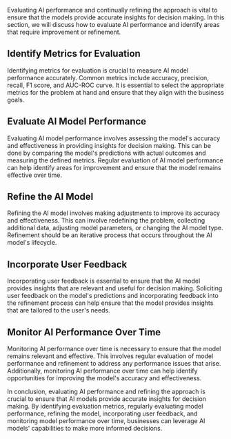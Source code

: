 

Evaluating AI performance and continually refining the approach is vital to ensure that the models provide accurate insights for decision making. In this section, we will discuss how to evaluate AI performance and identify areas that require improvement or refinement.

Identify Metrics for Evaluation
-------------------------------

Identifying metrics for evaluation is crucial to measure AI model performance accurately. Common metrics include accuracy, precision, recall, F1 score, and AUC-ROC curve. It is essential to select the appropriate metrics for the problem at hand and ensure that they align with the business goals.

Evaluate AI Model Performance
-----------------------------

Evaluating AI model performance involves assessing the model's accuracy and effectiveness in providing insights for decision making. This can be done by comparing the model's predictions with actual outcomes and measuring the defined metrics. Regular evaluation of AI model performance can help identify areas for improvement and ensure that the model remains effective over time.

Refine the AI Model
-------------------

Refining the AI model involves making adjustments to improve its accuracy and effectiveness. This can involve redefining the problem, collecting additional data, adjusting model parameters, or changing the AI model type. Refinement should be an iterative process that occurs throughout the AI model's lifecycle.

Incorporate User Feedback
-------------------------

Incorporating user feedback is essential to ensure that the AI model provides insights that are relevant and useful for decision making. Soliciting user feedback on the model's predictions and incorporating feedback into the refinement process can help ensure that the model provides insights that are tailored to the user's needs.

Monitor AI Performance Over Time
--------------------------------

Monitoring AI performance over time is necessary to ensure that the model remains relevant and effective. This involves regular evaluation of model performance and refinement to address any performance issues that arise. Additionally, monitoring AI performance over time can help identify opportunities for improving the model's accuracy and effectiveness.

In conclusion, evaluating AI performance and refining the approach is crucial to ensure that AI models provide accurate insights for decision making. By identifying evaluation metrics, regularly evaluating model performance, refining the model, incorporating user feedback, and monitoring model performance over time, businesses can leverage AI models' capabilities to make more informed decisions.
